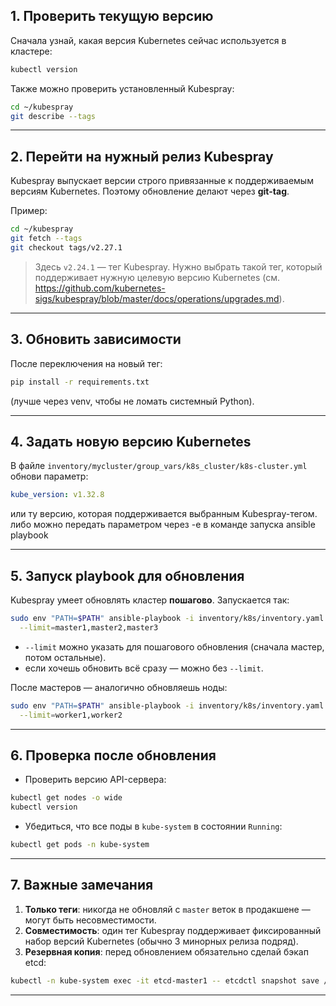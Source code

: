 ## 1. Проверить текущую версию

Сначала узнай, какая версия Kubernetes сейчас используется в кластере:
```bash
kubectl version
```

Также можно проверить установленный Kubespray:
```bash
cd ~/kubespray
git describe --tags
```

---

## 2. Перейти на нужный релиз Kubespray

Kubespray выпускает версии строго привязанные к поддерживаемым версиям Kubernetes. Поэтому обновление делают через **git-tag**.

Пример:
```bash
cd ~/kubespray
git fetch --tags
git checkout tags/v2.27.1
```
> Здесь `v2.24.1` — тег Kubespray. Нужно выбрать такой тег, который поддерживает нужную целевую версию Kubernetes (см. https://github.com/kubernetes-sigs/kubespray/blob/master/docs/operations/upgrades.md).

---

## 3. Обновить зависимости

После переключения на новый тег:
```bash
pip install -r requirements.txt
```
(лучше через venv, чтобы не ломать системный Python).

---

## 4. Задать новую версию Kubernetes

В файле `inventory/mycluster/group_vars/k8s_cluster/k8s-cluster.yml` обнови параметр:
```yaml
kube_version: v1.32.8
```
или ту версию, которая поддерживается выбранным Kubespray-тегом.
либо можно передать параметром через -e в команде запуска ansible playbook

---

## 5. Запуск playbook для обновления

Kubespray умеет обновлять кластер **пошагово**. Запускается так:
```bash
sudo env "PATH=$PATH" ansible-playbook -i inventory/k8s/inventory.yaml upgrade-cluster.yml -u root -b \
  --limit=master1,master2,master3
```
- `--limit` можно указать для пошагового обновления (сначала мастер, потом остальные).
- если хочешь обновить всё сразу — можно без `--limit`.

После мастеров — аналогично обновляешь ноды:
```bash
sudo env "PATH=$PATH" ansible-playbook -i inventory/k8s/inventory.yaml upgrade-cluster.yml -u root -b \
  --limit=worker1,worker2
```
---

## 6. Проверка после обновления

- Проверить версию API-сервера:
```bash
kubectl get nodes -o wide
kubectl version
```
- Убедиться, что все поды в `kube-system` в состоянии `Running`:
```bash
kubectl get pods -n kube-system
```

---

## 7. Важные замечания

1. **Только теги**: никогда не обновляй с `master`  веток в продакшене — могут быть несовместимости.
2. **Совместимость**: один тег Kubespray поддерживает фиксированный набор версий Kubernetes (обычно 3 минорных релиза подряд).
3. **Резервная копия**: перед обновлением обязательно сделай бэкап etcd:
```bash
kubectl -n kube-system exec -it etcd-master1 -- etcdctl snapshot save /var/lib/etcd/backup.db
```
---
